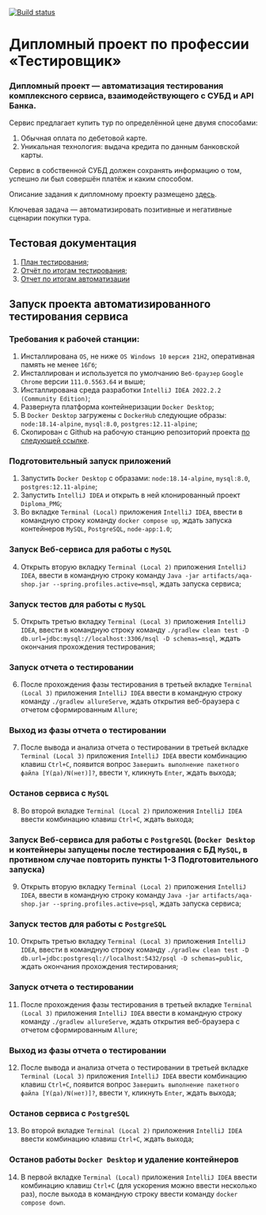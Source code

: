 [![Build status](https://ci.appveyor.com/api/projects/status/kehrt7lt6qg02gba?svg=true)](https://ci.appveyor.com/project/MaratGP1967/diploma-pmg)
# Дипломный проект по профессии «Тестировщик»
### Дипломный проект — автоматизация тестирования комплексного сервиса, взаимодействующего с СУБД и API Банка.

Сервис предлагает купить тур по определённой цене двумя способами:
1. Обычная оплата по дебетовой карте.
2. Уникальная технология: выдача кредита по данным банковской карты.

Сервис в собственной СУБД должен сохранять информацию о том, успешно ли был совершён платёж и каким способом.

Описание задания к дипломному проекту размещено [здесь](https://github.com/netology-code/qa-diploma).

Ключевая задача — автоматизировать позитивные и негативные сценарии покупки тура.

## Тестовая документация
1. [План тестирования](https://github.com/MaratGP1967/Diploma_PMG/blob/main/Plan.md);
1. [Отчёт по итогам тестирования](https://github.com/MaratGP1967/Diploma_PMG/blob/main/Report.md);
1. [Отчет по итогам автоматизации](https://github.com/MaratGP1967/Diploma_PMG/blob/main/Summary.md)

## Запуск проекта автоматизированного тестирования сервиса
### Требования к рабочей станции:
1. Инсталлирована `OS`, не ниже `OS Windows 10` `версия 21H2`, оперативная память не менее `16Гб`;
2. Инсталлирован и используется по умолчанию `Веб-браузер` `Google Chrome` версии `111.0.5563.64` и выше;
3. Инсталлирована среда разработки `IntelliJ IDEA 2022.2.2 (Community Edition)`;
4. Развернута платформа контейнеризации `Docker Desktop`;
5. В `Docker Desktop` загружены с `DockerHub` следующие образы: `node:18.14-alpine`, `mysql:8.0`, `postgres:12.11-alpine`;
6. Скопирован с Github на рабочую станцию репозиторий проекта [по следующей ссылке](https://github.com/MaratGP1967/Diploma_PMG).
### Подготовительный запуск приложений
1. Запустить `Docker Desktop` с образами: `node:18.14-alpine`, `mysql:8.0`, `postgres:12.11-alpine`;
2. Запустить `IntelliJ IDEA` и открыть в ней клонированный проект `Diploma_PMG`;
3. Во вкладке `Terminal (Local)` приложения `IntelliJ IDEA`, ввести в командную  строку команду `docker compose up`, ждать запуска контейнеров `MySQL`, `PostgreSQL`, `node-app:1.0`;
### Запуск Веб-сервиса для работы с `MySQL`
4. Открыть вторую вкладку `Terminal (Local 2)` приложения `IntelliJ IDEA`, ввести в командную строку команду `Java -jar artifacts/aqa-shop.jar --spring.profiles.active=msql`, ждать запуска сервиса;
### Запуск тестов для работы с `MySQL`
5. Открыть третью вкладку `Terminal (Local 3)` приложения `IntelliJ IDEA`, ввести в командную строку команду `./gradlew clean test -D db.url=jdbc:mysql://localhost:3306/msql -D schemas=msql`, ждать окончания прохождения тестирования;
### Запуск отчета о тестировании
6. После прохождения фазы тестирования в третьей вкладке `Terminal (Local 3)` приложения `IntelliJ IDEA` ввести в командную строку команду `./gradlew allureServe`, ждать открытия веб-браузера с отчетом сформированным `Allure`;
### Выход из фазы отчета о тестировании
7. После вывода и анализа отчета о тестировании в третьей вкладке `Terminal (Local 3)` приложения `IntelliJ IDEA` ввести комбинацию клавиш `Ctrl+C`, появится вопрос `Завершить выполнение пакетного файла [Y(да)/N(нет)]?`, ввести `Y`, кликнуть `Enter`, ждать выхода;
### Останов сервиса с `MySQL`
8.  Во второй вкладке `Terminal (Local 2)` приложения `IntelliJ IDEA` ввести комбинацию клавиш `Ctrl+C`, ждать выхода;
### Запуск Веб-сервиса для работы с `PostgreSQL` (`Docker Desktop` и контейнеры запущены после тестирования с БД `MySQL`, в противном случае повторить пункты 1-3 Подготовительного запуска)
9. Открыть вторую вкладку `Terminal (Local 2)` приложения `IntelliJ IDEA`, ввести в командную строку команду `Java -jar artifacts/aqa-shop.jar --spring.profiles.active=psql`, ждать запуска сервиса;
### Запуск тестов для работы с `PostgreSQL`
10. Открыть третью вкладку `Terminal (Local 3)` приложения `IntelliJ IDEA`, ввести в командную строку команду `./gradlew clean test -D db.url=jdbc:postgresql://localhost:5432/psql -D schemas=public`, ждать окончания прохождения тестирования;
### Запуск отчета о тестировании
11. После прохождения фазы тестирования в третьей вкладке `Terminal (Local 3)` приложения `IntelliJ IDEA` ввести в командную строку команду `./gradlew allureServe`, ждать открытия веб-браузера с отчетом сформированным `Allure`;
### Выход из фазы отчета о тестировании
12. После вывода и анализа отчета о тестировании в третьей вкладке `Terminal (Local 3)` приложения `IntelliJ IDEA` ввести комбинацию клавиш `Ctrl+C`, появится вопрос `Завершить выполнение пакетного файла [Y(да)/N(нет)]?`, ввести `Y`, кликнуть `Enter`, ждать выхода;
### Останов сервиса с `PostgreSQL`
13.  Во второй вкладке `Terminal (Local 2)` приложения `IntelliJ IDEA` ввести комбинацию клавиш `Ctrl+C`, ждать выхода;
### Останов работы `Docker Desktop`  и удаление контейнеров
14.  В первой вкладке `Terminal (Local)` приложения `IntelliJ IDEA` ввести комбинацию клавиш `Ctrl+C` (для ускорения можно ввести несколько раз), после выхода в командную строку ввести команду `docker compose down`.

